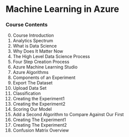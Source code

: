 # Machine Learning in Azure

### Course Contents

00. Course Introduction
01. Analytics Spectrum
02. What is Data Science
03. Why Does It Matter Now
04. The High Level Data Science Process
05. Four Step Creation Process
06. Azure Machine Learning Studio
07. Azure Algorithms
08. Components of an Experiment
09. Export The Dataset
10. Upload Data Set
11. Classification
12. Creating the Experiment1
13. Creating the Experiment2
14. Scoring Our Model
15. Add a Second Algorithm to Compare Against Our First
16. Creating The Experiment1
17. Creating The Experiment2
18. Confusion Matrix Overview
